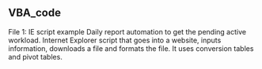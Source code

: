 ## VBA_code
File 1: IE script example
    Daily report automation to get the pending active workload.
    Internet Explorer script that goes into a website, inputs information, downloads a file and formats the file.
    It uses conversion tables and pivot tables.
    
